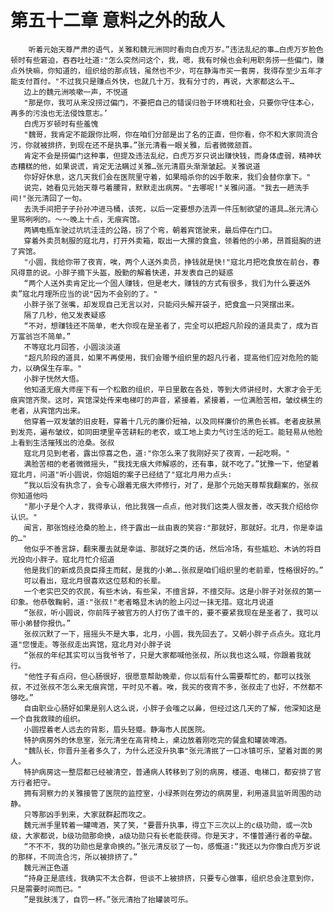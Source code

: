 # 第五十二章 意料之外的敌人
        听着元始天尊严肃的语气，关雅和魏元洲同时看向白虎万岁。”违法乱纪的事…白虎万岁脸色顿时有些窘迫，吞吞吐吐道∶"怎么突然问这个，我，嗯，我有时候也会利用职务捞一些偏门，赚点外快嘛，你知道的，组织给的那点钱，虽然也不少，可在静海市买一套房，我得存至少五年才能支付首付。"不过我只是赚点外快，也就几十万，我有分寸的，再说，大家都这么干…
       边上的魏元洲咳嗽一声，不悦道
       "那是你，我可从来没捞过偏门，不要把自己的错误归咎于环境和社会，只要你守住本心，再多的污浊也无法侵蚀意志。’
       白虎万岁顿时有些羞愧
       "魏哥，我肯定不能跟你比啊，你在咱们分部是出了名的正直，但你看，你不和大家同流合污，你就被排挤，到现在还不是执事。”张元清看一眼关雅，后者微微颔首。
       肯定不会是捞偏门这种事，但提及违法乱纪，白虎万岁只说出赚快钱，而身体虚弱，精神状态糟糕的他，如果说谎，肯定无法瞒过关雅…张元清眉头渐渐皱起。关雅说道
       你好好休息，这几天我们会在医院里守着，如果暗杀你的凶手敢来，我们会替你拿下。"
       说完，她看见元始天尊弓着腰背，默默走出病房。"去哪呢!"关雅问道。"我去一趟洗手间!"张元清回了一句。
       去洗手间把子子孙孙冲进马桶，该死，以后一定要想办法弄一件压制欲望的道具…张元清心里骂咧咧的。～～晚上十点，无痕宾馆。
       两辆电瓶车驶过坑坑洼洼的公路，拐了个弯，朝着宾馆驶来，最后停在门口。
       穿着外卖员制服的寇北月，打开外卖箱，取出一大摞的食盒，领着他的小弟，昂首挺胸的进了宾馆。
       "小圆，我给你带了夜宵，唉，两个人送外卖员，挣钱就是快!"寇北月把吃食放在前台，春风得意的说。小胖子摘下头盔，殷勤的解着快递，并发表自己的疑惑
       “两个人送外卖肯定比一个固人赚钱，但是老大，赚钱的方式有很多，我们为什么要送外卖”寇北月理所应当的说"因为不会别的了。"
       小胖子张了张嘴，却发现自己无言以对，只能闷头解开袋子，把食盒一只哭摆出来。
       隔了几秒，他又发表疑惑
       “不对，想赚钱还不简单，老大你现在是圣者了，完全可以把超凡阶段的道具卖了，成为百万富翁岂不简单。”
       不等寇北月回答，小圆淡淡道
       "超凡阶段的道具，如果不再使用，我们会赠予组织里的超凡行者，提高他们应对危险的能力，以确保生存率。"
       小胖子恍然大悟。
       他知道无痕大师座下有一个松散的组织，平日里散在各处，等到大师讲经时，大家才会于无痕宾馆齐聚。这时，宾馆深处传来电梯叮的声音，紧接着，紧接着，一位满脸苦相，皱纹横生的老者，从宾馆内出来。
       他穿着一双发皱的旧皮鞋，穿着十几元的廉价短袖，以及同样廉价的黑色长裤。老者皮肤黑到发亮，遍布皱纹，如同田埂里辛苦耕耘的老农，或工地上卖力气讨生活的短工。能轻易从他脸上看到生活摧残出的沧桑。张叔
       寇北月见到老者，露出惊喜之色，道∶"你怎么来了我刚好买了夜宵，一起吃啊。"
       满脸苦相的老者微微摇头，“我找无痕大师解惑的，还有事，就不吃了。”犹豫一下，他望着寇北月，问道"听小圆说，你姐姐的案子已经结了"寇北月用力点头∶
       “我以后没有执念了，会专心跟着无痕大师修行，对了，是那个元始天尊帮我翻案的，张叔你知道他吗
       "那小子是个人才，我得承认，他比我强一点点，他对我们这类人很友善，改天我介绍给你认识。"
       闻言，那张饱经沧桑的脸上，终于露出一丝由衷的笑容∶"那就好，那就好。北月，你是幸运的…"
       他似乎不善言辞，翻来覆去就是幸运、那就好之类的话，然后冷场，有些尴尬、木讷的将目光投向小胖子。寇北月忙介绍道
       他是我们的新成员良臣择主而弑，是我的小弟….张叔是咱们组织里的老前辈，性格很好的。”
       可以看出，寇北月很喜欢这位慈和的长辈。
       一个老实巴交的农民，有些木讷，有些呆，不擅言辞，不擅交际。这是小胖子对张叔的第一印象。他恭敬鞠躬，道∶"张叔!"老者略显木讷的脸上闪过一抹无措。寇北月说道
       “张叔，听小圆说，你前阵子被官方的人打伤了谁干的，要不要紧我现在是圣者了，我可以带小弟替你报仇。”
       张叔沉默了一下，摇摇头不是大事，北月，小圆，我先回去了。又朝小胖子点点头。寇北月道"您慢走。等张叔走出宾馆，寇北月对小胖子说
       “张叔的年纪其实可以当我爷爷了，只是大家都喊他张叔，所以我也这么喊，你跟着我就行。
       "他性子有点闷，但心肠很好，很愿意帮助晚辈，你以后有什么需要帮忙的，都可以找张叔，不过张叔不怎么来无痕宾馆，平时见不着。唉，我买的夜宵不多，张叔走了也好，不然都不够吃。”
       自由职业心肠好如果是别人这么说，小胖子会嗤之以鼻，但经过这几天的了解，他深知这是一个自我救赎的组织。
       小圆捏着老人远去的背影，眉头轻蹙。静海市人民医院。
       特护病房外的休息室，张元清坐在高背椅上，桌边放着刚吃完的餐盒和罐装啤酒。
       "魏队长，你晋升圣者多久了，为什么还没升执事"张元清抿了一口冰镇可乐，望着对面的男人。
       特护病房这一整层都已经被清空，普通病人转移到了别的病房，楼道、电梯口，都安排了官方行者把守。
       拥有洞察力的关雅接管了医院的监控室，小绿茶则在旁边的病房里，利用道具监听周围的动静。
       只等那凶手到来，大家就群起而攻之。
       魏元洲手里转着一罐啤酒，笑了笑，"要晋升执事，得立下三次以上的c级功勋，或一次b级，大家都说，b级功勋那命换，a级功勋只有长老能获得。你是天才，不懂普通行者的辛酸。
       “不不不，我的功勋也是拿命换的。”张元清反驳了一句，感慨道∶“我还以为你像白虎万岁说的那样，不同流合污，所以被排挤了。”
       魏元洲正色道
       “持身正是底线，我确实不太合群，但谈不上被排挤，只要专心做事，组织总会注意到你，只是需要时间而已。"
       ”是我肤浅了，自罚一杯。”张元清抬了抬罐装可乐。